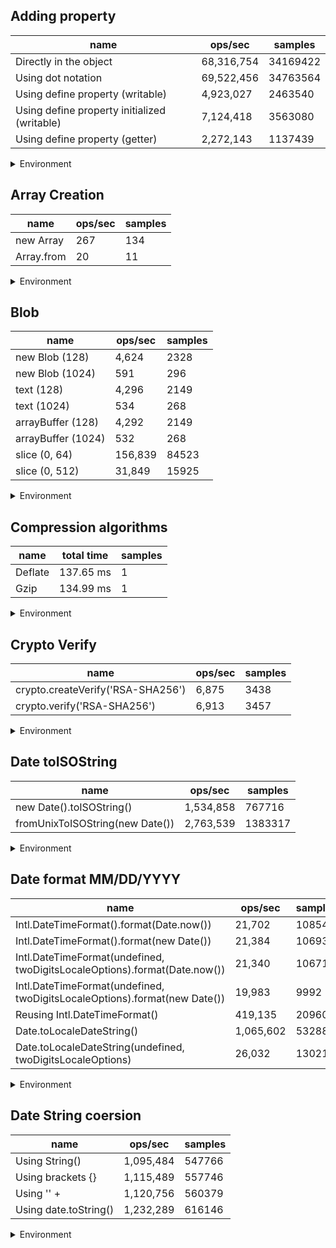 ## Adding property

|name|ops/sec|samples|
|-|-|-|
|Directly in the object|68,316,754|34169422|
|Using dot notation|69,522,456|34763564|
|Using define property (writable)|4,923,027|2463540|
|Using define property initialized (writable)|7,124,418|3563080|
|Using define property (getter)|2,272,143|1137439|


<details>
<summary>Environment</summary>

* __Machine:__ linux x64 | 4 vCPUs | 7.6GB Mem
* __Run:__ Tue May 06 2025 18:00:57 GMT+0000 (Coordinated Universal Time)
* __Node:__ `v24.0.0`
</details>

<!--
{"environment":{"platform":"linux","arch":"x64","cpus":4,"totalMemory":7.597835540771484},"benchmarks":[{"name":"Directly in the object","samples":34169422,"opsSec":68316754.59720205},{"name":"Using dot notation","samples":34763564,"opsSec":69522456.64709297},{"name":"Using define property (writable)","samples":2463540,"opsSec":4923027.117925168},{"name":"Using define property initialized (writable)","samples":3563080,"opsSec":7124418.478649405},{"name":"Using define property (getter)","samples":1137439,"opsSec":2272143.770351073}]}-->

## Array Creation

|name|ops/sec|samples|
|-|-|-|
|new Array|267|134|
|Array.from|20|11|


<details>
<summary>Environment</summary>

* __Machine:__ linux x64 | 4 vCPUs | 7.6GB Mem
* __Run:__ Tue May 06 2025 18:10:40 GMT+0000 (Coordinated Universal Time)
* __Node:__ `v24.0.0`
</details>

<!--
{"environment":{"platform":"linux","arch":"x64","cpus":4,"totalMemory":7.597835540771484},"benchmarks":[{"name":"new Array","samples":134,"opsSec":267.5844167829697},{"name":"Array.from","samples":11,"opsSec":20.822323135613196}]}-->

## Blob

|name|ops/sec|samples|
|-|-|-|
|new Blob (128)|4,624|2328|
|new Blob (1024)|591|296|
|text (128)|4,296|2149|
|text (1024)|534|268|
|arrayBuffer (128)|4,292|2149|
|arrayBuffer (1024)|532|268|
|slice (0, 64)|156,839|84523|
|slice (0, 512)|31,849|15925|


<details>
<summary>Environment</summary>

* __Machine:__ linux x64 | 4 vCPUs | 7.6GB Mem
* __Run:__ Tue May 06 2025 18:13:21 GMT+0000 (Coordinated Universal Time)
* __Node:__ `v24.0.0`
</details>

<!--
{"environment":{"platform":"linux","arch":"x64","cpus":4,"totalMemory":7.597835540771484},"benchmarks":[{"name":"new Blob (128)","samples":2328,"opsSec":4624.622831266685},{"name":"new Blob (1024)","samples":296,"opsSec":591.7022554250701},{"name":"text (128)","samples":2149,"opsSec":4296.404349795721},{"name":"text (1024)","samples":268,"opsSec":534.5783071677497},{"name":"arrayBuffer (128)","samples":2149,"opsSec":4292.015042544074},{"name":"arrayBuffer (1024)","samples":268,"opsSec":532.8879810846083},{"name":"slice (0, 64)","samples":84523,"opsSec":156839.8825048224},{"name":"slice (0, 512)","samples":15925,"opsSec":31849.895022746005}]}-->

## Compression algorithms

|name|total time|samples|
|-|-|-|
|Deflate|137.65 ms|1|
|Gzip|134.99 ms|1|


<details>
<summary>Environment</summary>

* __Machine:__ linux x64 | 4 vCPUs | 7.6GB Mem
* __Run:__ Tue May 06 2025 18:17:30 GMT+0000 (Coordinated Universal Time)
* __Node:__ `v24.0.0`
</details>

<!--
{"environment":{"platform":"linux","arch":"x64","cpus":4,"totalMemory":7.597835540771484},"benchmarks":[{"name":"Deflate","samples":1,"totalTime":0.137650457},{"name":"Gzip","samples":1,"totalTime":0.13499385}]}-->

## Crypto Verify

|name|ops/sec|samples|
|-|-|-|
|crypto.createVerify('RSA-SHA256')|6,875|3438|
|crypto.verify('RSA-SHA256')|6,913|3457|


<details>
<summary>Environment</summary>

* __Machine:__ linux x64 | 4 vCPUs | 7.6GB Mem
* __Run:__ Tue May 06 2025 18:28:20 GMT+0000 (Coordinated Universal Time)
* __Node:__ `v24.0.0`
</details>

<!--
{"environment":{"platform":"linux","arch":"x64","cpus":4,"totalMemory":7.597835540771484},"benchmarks":[{"name":"crypto.createVerify('RSA-SHA256')","samples":3438,"opsSec":6875.842721973579},{"name":"crypto.verify('RSA-SHA256')","samples":3457,"opsSec":6913.919148629477}]}-->

## Date toISOString

|name|ops/sec|samples|
|-|-|-|
|new Date().toISOString()|1,534,858|767716|
|fromUnixToISOString(new Date())|2,763,539|1383317|


<details>
<summary>Environment</summary>

* __Machine:__ linux x64 | 4 vCPUs | 7.6GB Mem
* __Run:__ Tue May 06 2025 18:31:33 GMT+0000 (Coordinated Universal Time)
* __Node:__ `v24.0.0`
</details>

<!--
{"environment":{"platform":"linux","arch":"x64","cpus":4,"totalMemory":7.597835540771484},"benchmarks":[{"name":"new Date().toISOString()","samples":767716,"opsSec":1534858.5461499875},{"name":"fromUnixToISOString(new Date())","samples":1383317,"opsSec":2763539.4438016196}]}-->

## Date format MM/DD/YYYY

|name|ops/sec|samples|
|-|-|-|
|Intl.DateTimeFormat().format(Date.now())|21,702|10854|
|Intl.DateTimeFormat().format(new Date())|21,384|10693|
|Intl.DateTimeFormat(undefined, twoDigitsLocaleOptions).format(Date.now())|21,340|10671|
|Intl.DateTimeFormat(undefined, twoDigitsLocaleOptions).format(new Date())|19,983|9992|
|Reusing Intl.DateTimeFormat()|419,135|209603|
|Date.toLocaleDateString()|1,065,602|532889|
|Date.toLocaleDateString(undefined, twoDigitsLocaleOptions)|26,032|13021|


<details>
<summary>Environment</summary>

* __Machine:__ linux x64 | 4 vCPUs | 7.6GB Mem
* __Run:__ Tue May 06 2025 18:35:07 GMT+0000 (Coordinated Universal Time)
* __Node:__ `v24.0.0`
</details>

<!--
{"environment":{"platform":"linux","arch":"x64","cpus":4,"totalMemory":7.597835540771484},"benchmarks":[{"name":"Intl.DateTimeFormat().format(Date.now())","samples":10854,"opsSec":21702.324885447106},{"name":"Intl.DateTimeFormat().format(new Date())","samples":10693,"opsSec":21384.031514362978},{"name":"Intl.DateTimeFormat(undefined, twoDigitsLocaleOptions).format(Date.now())","samples":10671,"opsSec":21340.83969854559},{"name":"Intl.DateTimeFormat(undefined, twoDigitsLocaleOptions).format(new Date())","samples":9992,"opsSec":19983.664554206793},{"name":"Reusing Intl.DateTimeFormat()","samples":209603,"opsSec":419135.4670453347},{"name":"Date.toLocaleDateString()","samples":532889,"opsSec":1065602.239566606},{"name":"Date.toLocaleDateString(undefined, twoDigitsLocaleOptions)","samples":13021,"opsSec":26032.966404459858}]}-->

## Date String coersion

|name|ops/sec|samples|
|-|-|-|
|Using String()|1,095,484|547766|
|Using brackets {}|1,115,489|557746|
|Using '' + |1,120,756|560379|
|Using date.toString()|1,232,289|616146|


<details>
<summary>Environment</summary>

* __Machine:__ linux x64 | 4 vCPUs | 7.6GB Mem
* __Run:__ Tue May 06 2025 18:40:12 GMT+0000 (Coordinated Universal Time)
* __Node:__ `v24.0.0`
</details>

<!--
{"environment":{"platform":"linux","arch":"x64","cpus":4,"totalMemory":7.597835540771484},"benchmarks":[{"name":"Using String()","samples":547766,"opsSec":1095484.0747626973},{"name":"Using brackets {}","samples":557746,"opsSec":1115489.8181019158},{"name":"Using '' + ","samples":560379,"opsSec":1120756.527325923},{"name":"Using date.toString()","samples":616146,"opsSec":1232289.1608057737}]}-->
